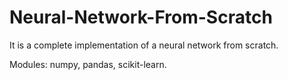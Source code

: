 # Neural-Network-From-Scratch

It is a complete implementation of a neural network from scratch.

Modules: numpy, pandas, scikit-learn.
